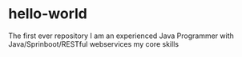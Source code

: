# hello-world
The first ever repository
I am an experienced Java Programmer with Java/Sprinboot/RESTful webservices my core skills
